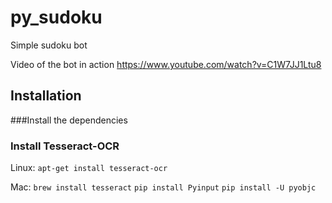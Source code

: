 # py_sudoku
Simple sudoku bot

Video of the bot in action https://www.youtube.com/watch?v=C1W7JJ1Ltu8

## Installation
###Install the dependencies

### Install Tesseract-OCR
Linux:
`apt-get install tesseract-ocr`

Mac:
`brew install tesseract`
`pip install Pyinput`
`pip install -U pyobjc`
